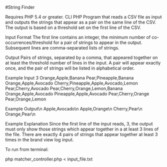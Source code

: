 #String Finder 

Requires PHP 5.4 or greater. 
CLI PHP Program that reads a CSV file as input and outputs the strings that appear as a pair on the same line of the CSV. The output is based on a threshold set on the first line of the CSV.

Input Format
The first line contains an integer, the minimum number of co-occurrences/threshold for a pair of strings to appear in the output. Subsequent lines are comma-separated lists of strings. 

Output 
Pairs of strings, separated by a comma, that appeared together on at least the threshold number of lines in the input. A pair will appear exactly once, and the pair of strings will be listed in alphabetical order. 

Example Input
3
Orange,Apple,Banana
Pear,Pineapple,Banana
Orange,Apple,Avocado
Cherry,Pineapple,Apple,Avocado,Lemon
Pear,Cherry,Avocado
Pear,Cherry,Orange,Lemon,Banana
Orange,Apple,Avocado
Pineapple,Apple,Avocado
Pear,Cherry,Orange
Pear,Orange,Lemon

Example Output\n
Apple,Avocado\n
Apple,Orange\n
Cherry,Pear\n
Orange,Pear\n

Example Explanation
Since the first line of the input reads, 3, the output must only show those strings which appear together in a at least 3 lines of the file. There are exactly 4 pairs of strings that appear together at least 3 times in the brand view log input.

To run from terminal:

php matcher_controller.php < input_file.txt